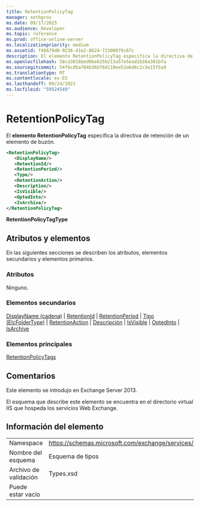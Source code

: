 ```yaml
---
title: RetentionPolicyTag
manager: sethgros
ms.date: 09/17/2015
ms.audience: Developer
ms.topic: reference
ms.prod: office-online-server
ms.localizationpriority: medium
ms.assetid: f46679d0-9236-41e2-8624-72300079c67c
description: El elemento RetentionPolicyTag especifica la directiva de retención de un elemento de buzón.
ms.openlocfilehash: 58ca3016bed0be625b213a57e5ead1b38a301bfa
ms.sourcegitcommit: 54f6cd5a704b36b76d110ee53a6d6c1c3e15f5a9
ms.translationtype: MT
ms.contentlocale: es-ES
ms.lasthandoff: 09/24/2021
ms.locfileid: "59524549"
---
```

# <a name="retentionpolicytag"></a>RetentionPolicyTag

El **elemento RetentionPolicyTag** especifica la directiva de retención de un elemento de buzón. 
  
```XML
<RetentionPolicyTag>
   <DisplayName/>
   <RetentionId/>
   <RetentionPeriod/>
   <Type/>
   <RetentionAction/>
   <Description/>
   <IsVisible/>
   <OptedInto/>
   <IsArchive/>
</RetentionPolicyTag>
```

 **RetentionPolicyTagType**
## <a name="attributes-and-elements"></a>Atributos y elementos

En las siguientes secciones se describen los atributos, elementos secundarios y elementos primarios.
  
### <a name="attributes"></a>Atributos

Ninguno.
  
### <a name="child-elements"></a>Elementos secundarios

[DisplayName (cadena)](displayname-string.md)  |  [RetentionId](retentionid.md)  |  [RetentionPeriod](retentionperiod.md)  |  [Tipo (ElcFolderType)](type-elcfoldertype.md)  |  [RetentionAction](retentionaction.md)  |  [Descripción](description.md)  |  [IsVisible](isvisible.md)  |  [OptedInto](optedinto.md)  |  [IsArchive](isarchive.md)
  
### <a name="parent-elements"></a>Elementos principales

[RetentionPolicyTags](retentionpolicytags.md)
  
## <a name="remarks"></a>Comentarios

Este elemento se introdujo en Exchange Server 2013.
  
El esquema que describe este elemento se encuentra en el directorio virtual IIS que hospeda los servicios Web Exchange.
  
## <a name="element-information"></a>Información del elemento

|||
|:-----|:-----|
|Namespace  <br/> |https://schemas.microsoft.com/exchange/services/2006/types  <br/> |
|Nombre del esquema  <br/> |Esquema de tipos  <br/> |
|Archivo de validación  <br/> |Types.xsd  <br/> |
|Puede estar vacío  <br/> ||
   

